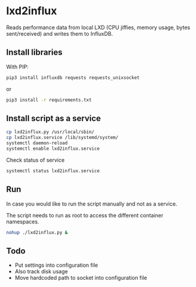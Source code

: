 # lxd2influx

Reads performance data from local LXD (CPU jiffies, memory usage, bytes sent/received) and writes them to InfluxDB.

## Install libraries

With PIP:
```bash
pip3 install influxdb requests requests_unixsocket
```
or
```bash
pip3 install -r requirements.txt
```

## Install script as a service

```bash
cp lxd2influx.py /usr/local/sbin/
cp lxd2influx.service /lib/systemd/system/
systemctl daemon-reload
systemctl enable lxd2influx.service
```

Check status of service

```bash
systemctl status lxd2influx.service
```

## Run

In case you would like to run the script manually and not as a service. 

The script needs to run as root to access the different container namespaces.

```bash
nohup ./lxd2influx.py &
```

## Todo

* Put settings into configuration file
* Also track disk usage
* Move hardcoded path to socket into configuration file
